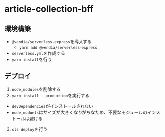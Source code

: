 # article-collection-bff

## 環境構築

- `@vendia/serverless-express`を導入する
  - `yarn add @vendia/serverless-express`
- `serverless.yml`を作成する
- `yarn install`を行う

## デプロイ

1. `node_modules`を削除する
2. `yarn install --production`を実行する
  - `devDependencies`がインストールされない
  - `node_moduels`はサイズが大きくなりがちなため、不要なモジュールのインストールは避ける
3. `sls deploy`を行う
